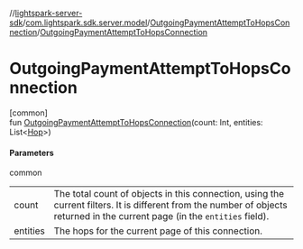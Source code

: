 //[lightspark-server-sdk](../../../index.md)/[com.lightspark.sdk.server.model](../index.md)/[OutgoingPaymentAttemptToHopsConnection](index.md)/[OutgoingPaymentAttemptToHopsConnection](-outgoing-payment-attempt-to-hops-connection.md)

# OutgoingPaymentAttemptToHopsConnection

[common]\
fun [OutgoingPaymentAttemptToHopsConnection](-outgoing-payment-attempt-to-hops-connection.md)(count: Int, entities: List&lt;[Hop](../-hop/index.md)&gt;)

#### Parameters

common

| | |
|---|---|
| count | The total count of objects in this connection, using the current filters. It is different from the number of objects returned in the current page (in the `entities` field). |
| entities | The hops for the current page of this connection. |
